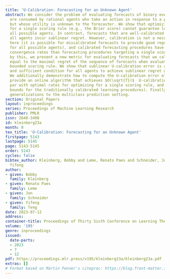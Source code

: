 ```yaml
---
title: 'U-Calibration: Forecasting for an Unknown Agent'
abstract: We consider the problem of evaluating forecasts of binary events whose predictions
  are consumed by rational agents who take an action in response to a prediction,
  but whose utility is unknown to the forecaster. We show that optimizing forecasts
  for a single scoring rule (e.g., the Brier score) cannot guarantee low regret for
  all possible agents. In contrast, forecasts that are well-calibrated guarantee that
  all agents incur sublinear regret. However, calibration is not a necessary criterion
  here (it is possible for miscalibrated forecasts to provide good regret guarantees
  for all possible agents), and calibrated forecasting procedures have provably worse
  convergence rates than forecasting procedures targeting a single scoring rule.Motivated
  by this, we present a new metric for evaluating forecasts that we call U-calibration,
  equal to the maximal regret of the sequence of forecasts when evaluated under any
  bounded scoring rule. We show that sublinear U-calibration error is a necessary
  and sufficient condition for all agents to achieve sublinear regret guarantees.
  We additionally demonstrate how to compute the U-calibration error efficiently and
  provide an online algorithm that achieves $O(\sqrt{T})$  U-calibration error (on
  par with optimal rates for optimizing for a single scoring rule, and bypassing lower
  bounds for the traditionally calibrated learning procedures). Finally, we discuss
  generalizations to the multiclass prediction setting.
section: Original Papers
layout: inproceedings
series: Proceedings of Machine Learning Research
publisher: PMLR
issn: 2640-3498
id: kleinberg23a
month: 0
tex_title: 'U-Calibration: Forecasting for an Unknown Agent'
firstpage: 5143
lastpage: 5145
page: 5143-5145
order: 5143
cycles: false
bibtex_author: Kleinberg, Bobby and Leme, Renato Paes and Schneider, Jon and Teng,
  Yifeng
author:
- given: Bobby
  family: Kleinberg
- given: Renato Paes
  family: Leme
- given: Jon
  family: Schneider
- given: Yifeng
  family: Teng
date: 2023-07-12
address: 
container-title: Proceedings of Thirty Sixth Conference on Learning Theory
volume: '195'
genre: inproceedings
issued:
  date-parts:
  - 2023
  - 7
  - 12
pdf: https://proceedings.mlr.press/v195/kleinberg23a/kleinberg23a.pdf
extras: []
# Format based on Martin Fenner's citeproc: https://blog.front-matter.io/posts/citeproc-yaml-for-bibliographies/
---
```


